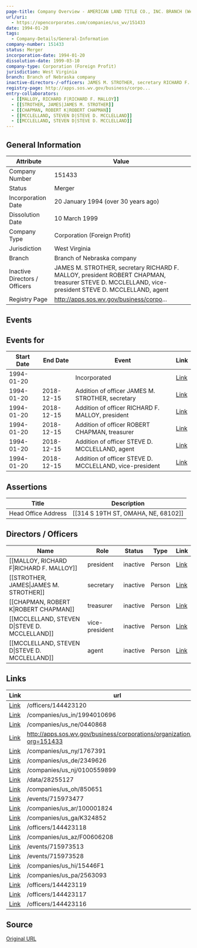 ```yaml
---
page-title: Company Overview - AMERICAN LAND TITLE CO., INC. BRANCH (West Virginia - 151433)
url/uri:
  - https://opencorporates.com/companies/us_wv/151433
date: 1994-01-20
tags:
  - Company-Details/General-Information
company-number: 151433
status: Merger
incorporation-date: 1994-01-20
dissolution-date: 1999-03-10
company-type: Corporation (Foreign Profit)
jurisdiction: West Virginia
branch: Branch of Nebraska company
inactive-directors-/-officers: JAMES M. STROTHER, secretary RICHARD F. MALLOY, president ROBERT CHAPMAN, treasurer STEVE D. MCCLELLAND, vice-president STEVE D. MCCLELLAND, agent
registry-page: http://apps.sos.wv.gov/business/corpo...
entry-collaborators:
  - [[MALLOY, RICHARD F|RICHARD F. MALLOY]]
  - [[STROTHER, JAMES|JAMES M. STROTHER]]
  - [[CHAPMAN, ROBERT K|ROBERT CHAPMAN]]
  - [[MCCLELLAND, STEVEN D|STEVE D. MCCLELLAND]]
  - [[MCCLELLAND, STEVEN D|STEVE D. MCCLELLAND]]
---
```


## General Information
| Attribute          | Value                                       |
|--------------------|---------------------------------------------|
| Company Number     | 151433                                      |
| Status             | Merger                                      |
| Incorporation Date | 20 January 1994 (over 30 years ago)         |
| Dissolution Date   | 10 March 1999                               |
| Company Type       | Corporation (Foreign Profit)                |
| Jurisdiction       | West Virginia                               |
| Branch             | Branch of Nebraska company                  |
| Inactive Directors / Officers | JAMES M. STROTHER, secretary RICHARD F. MALLOY, president ROBERT CHAPMAN, treasurer STEVE D. MCCLELLAND, vice-president STEVE D. MCCLELLAND, agent |
| Registry Page      | http://apps.sos.wv.gov/business/corpo...    |

## Events
## Events for
| Start Date | End Date   | Event                                                   | Link |
|------------|------------|-------------------------------------------------------|------|
| 1994-01-20 |            | Incorporated                                            | [Link](https://opencorporates.com/events/715973552) |
| 1994-01-20 | 2018-12-15 | Addition of officer JAMES M. STROTHER, secretary        | [Link](https://opencorporates.com/events/715973477) |
| 1994-01-20 | 2018-12-15 | Addition of officer RICHARD F. MALLOY, president        | [Link](https://opencorporates.com/events/715973465) |
| 1994-01-20 | 2018-12-15 | Addition of officer ROBERT CHAPMAN, treasurer           | [Link](https://opencorporates.com/events/715973489) |
| 1994-01-20 | 2018-12-15 | Addition of officer STEVE D. MCCLELLAND, agent          | [Link](https://opencorporates.com/events/715973528) |
| 1994-01-20 | 2018-12-15 | Addition of officer STEVE D. MCCLELLAND, vice-president | [Link](https://opencorporates.com/events/715973513) |

## Assertions
| Title               | Description                                             |
|---------------------|---------------------------------------------------------|
| Head Office Address | [[314 S 19TH ST, OMAHA, NE, 68102]]                     |

## Directors / Officers
| Name                 | Role            | Status     | Type        | Link |
|----------------------|-----------------|------------|-------------|------|
| [[MALLOY, RICHARD F\|RICHARD F. MALLOY]] | president       | inactive   | Person      | [Link](https://opencorporates.com/officers/144423116) |
| [[STROTHER, JAMES\|JAMES M. STROTHER]] | secretary       | inactive   | Person      | [Link](https://opencorporates.com/officers/144423117) |
| [[CHAPMAN, ROBERT K\|ROBERT CHAPMAN]] | treasurer       | inactive   | Person      | [Link](https://opencorporates.com/officers/144423118) |
| [[MCCLELLAND, STEVEN D\|STEVE D. MCCLELLAND]] | vice-president  | inactive   | Person      | [Link](https://opencorporates.com/officers/144423119) |
| [[MCCLELLAND, STEVEN D\|STEVE D. MCCLELLAND]] | agent           | inactive   | Person      | [Link](https://opencorporates.com/officers/144423120) |

## Links
| Link   | url                            
|--------|--------------------------------|
| [Link](/officers/144423120) |/officers/144423120           
| [Link](/companies/us_in/1994010696) |/companies/us_in/1994010696   
| [Link](/companies/us_ne/0440868) |/companies/us_ne/0440868      
| [Link](http://apps.sos.wv.gov/business/corporations/organization.aspx?org=151433) |http://apps.sos.wv.gov/business/corporations/organization.aspx?org=151433
| [Link](/companies/us_ny/1767391) |/companies/us_ny/1767391      
| [Link](/companies/us_de/2349626) |/companies/us_de/2349626      
| [Link](/companies/us_nj/0100559899) |/companies/us_nj/0100559899   
| [Link](/data/28255127) |/data/28255127                
| [Link](/companies/us_oh/850651) |/companies/us_oh/850651       
| [Link](/events/715973477) |/events/715973477             
| [Link](/companies/us_ar/100001824) |/companies/us_ar/100001824    
| [Link](/companies/us_ga/K324852) |/companies/us_ga/K324852      
| [Link](/officers/144423118) |/officers/144423118           
| [Link](/companies/us_az/F00606208) |/companies/us_az/F00606208    
| [Link](/events/715973513) |/events/715973513             
| [Link](/events/715973528) |/events/715973528             
| [Link](/companies/us_hi/15446F1) |/companies/us_hi/15446F1      
| [Link](/companies/us_pa/2563093) |/companies/us_pa/2563093      
| [Link](/officers/144423119) |/officers/144423119           
| [Link](/officers/144423117) |/officers/144423117           
| [Link](/officers/144423116) |/officers/144423116           

## Source
[Original URL](https://opencorporates.com/companies/us_wv/151433)
